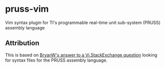 # pruss-vim
Vim syntax plugin for TI's programmable real-time unit sub-system (PRUSS) assembly language

## Attribution

This is based on [BryanW's answer to a Vi.StackExchange question][1] looking for syntax
files for the PRUSS assembly language.

[1]: http://vi.stackexchange.com/a/5988/1060
